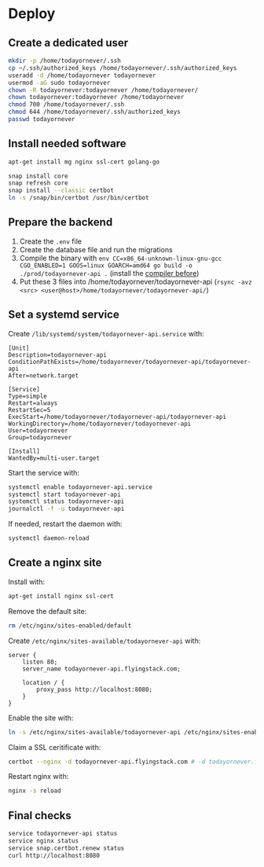 # Deploy

## Create a dedicated user

```sh
mkdir -p /home/todayornever/.ssh
cp ~/.ssh/authorized_keys /home/todayornever/.ssh/authorized_keys
useradd -d /home/todayornever todayornever
usermod -aG sudo todayornever
chown -R todayornever:todayornever /home/todayornever/
chown todayornever:todayornever /home/todayornever
chmod 700 /home/todayornever/.ssh
chmod 644 /home/todayornever/.ssh/authorized_keys
passwd todayornever
```

## Install needed software

```sh
apt-get install mg nginx ssl-cert golang-go

snap install core
snap refresh core
snap install --classic certbot
ln -s /snap/bin/certbot /usr/bin/certbot
```

## Prepare the backend

1. Create the `.env` file
2. Create the database file and run the migrations
3. Compile the binary with `env CC=x86_64-unknown-linux-gnu-gcc CGO_ENABLED=1 GOOS=linux GOARCH=amd64 go build -o ./prod/todayornever-api .` (install the [compiler before](https://stackoverflow.com/a/77295702))
4. Put these 3 files into /home/todayornever/todayornever-api (`rsync -avz <src> <user@host>/home/todayornever/todayornever-api/`)

## Set a systemd service

Create `/lib/systemd/system/todayornever-api.service` with:

```
[Unit]
Description=todayornever-api
ConditionPathExists=/home/todayornever/todayornever-api/todayornever-api
After=network.target

[Service]
Type=simple
Restart=always
RestartSec=5
ExecStart=/home/todayornever/todayornever-api/todayornever-api
WorkingDirectory=/home/todayornever/todayornever-api
User=todayornever
Group=todayornever

[Install]
WantedBy=multi-user.target
```

Start the service with:

```sh
systemctl enable todayornever-api.service
systemctl start todayornever-api
systemctl status todayornever-api
journalctl -f -u todayornever-api
```

If needed, restart the daemon with:

```sh
systemctl daemon-reload
```

## Create a nginx site

Install with:

```sh
apt-get install nginx ssl-cert
```

Remove the default site:

```sh
rm /etc/nginx/sites-enabled/default
```

Create `/etc/nginx/sites-available/todayornever-api` with:

```
server {
    listen 80;
    server_name todayornever-api.flyingstack.com;

    location / {
        proxy_pass http://localhost:8080;
    }
}
```

Enable the site with:

```sh
ln -s /etc/nginx/sites-available/todayornever-api /etc/nginx/sites-enabled/todayornever-api
```

Claim a SSL ceritificate with:

```sh
certbot --nginx -d todayornever-api.flyingstack.com # -d todayornever.flyingstack.com
```

Restart nginx with:

```sh
nginx -s reload
```

## Final checks

```sh
service todayornever-api status
service nginx status
service snap.certbot.renew status
curl http://localhost:8080
```
